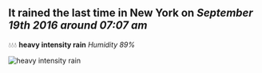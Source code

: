 ## It rained the last time in New York on *September 19th 2016 around 07:07 am*
💧💧💧  **heavy intensity rain** *Humidity 89%*

![heavy intensity rain](http://openweathermap.org/img/w/10d.png)
